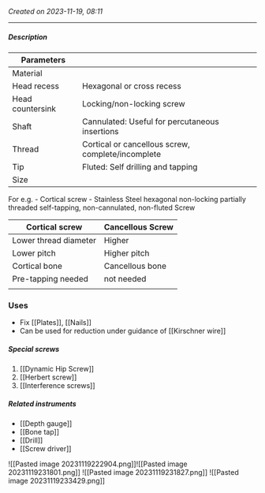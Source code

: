 *Created on 2023-11-19, 08:11* 

---
##### Description 

| Parameters       |                                                   |
| ---------------- | ------------------------------------------------- |
| Material         |                                                   |
| Head recess      | Hexagonal or cross recess                         |
| Head countersink | Locking/non-locking screw                         |
| Shaft            | Cannulated: Useful for percutaneous insertions    |
| Thread           | Cortical or cancellous screw, complete/incomplete |
| Tip              | Fluted: Self drilling and tapping                 |
| Size             |                                                   |

For e.g. 
	- Cortical screw 
	- Stainless Steel hexagonal non-locking partially threaded self-tapping, non-cannulated, non-fluted Screw

| Cortical screw        | Cancellous Screw |
| --------------------- | ---------------- |
| Lower thread diameter | Higher           |
| Lower pitch           | Higher pitch     |
| Cortical bone         | Cancellous bone  |
| Pre-tapping needed    | not needed       |
|                       |                  |

### Uses
- Fix [[Plates]], [[Nails]] 
- Can be used for reduction under guidance of [[Kirschner wire]] 

##### Special screws
1. [[Dynamic Hip Screw]]
2. [[Herbert screw]] 
3. [[Interference screws]] 

##### Related instruments
- [[Depth gauge]]
- [[Bone tap]] 
- [[Drill]]
- [[Screw driver]]

![[Pasted image 20231119222904.png]]![[Pasted image 20231119231801.png]]
![[Pasted image 20231119231827.png]]
![[Pasted image 20231119233429.png]]
